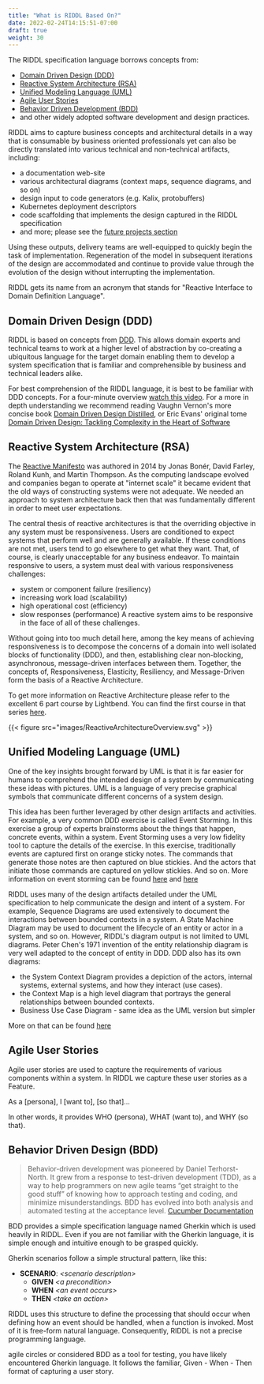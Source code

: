 ```yaml
---
title: "What is RIDDL Based On?"
date: 2022-02-24T14:15:51-07:00
draft: true
weight: 30
---
```


The RIDDL specification language borrows concepts from:
* [Domain Driven Design (DDD)](https://en.wikipedia.org/wiki/Domain-driven_design)
* [Reactive System Architecture (RSA)](https://www.reactivemanifesto.org/)
* [Unified Modeling Language (UML)](https://en.wikipedia.org/wiki/Unified_Modeling_Language) 
* [Agile User Stories](https://en.wikipedia.org/wiki/User_story)
* [Behavior Driven Development (BDD)](https://en.wikipedia.org/wiki/Behavior-driven_development) 
* and other widely adopted software development and design practices. 

RIDDL aims to capture business concepts and architectural details in a way that
is consumable by business oriented professionals yet can also be directly
translated into various technical and non-technical artifacts, including: 
* a documentation web-site 
* various architectural diagrams (context maps, sequence diagrams, and so on)
* design input to code generators (e.g. Kalix, protobuffers)
* Kubernetes deployment descriptors
* code scaffolding that implements the design captured in the RIDDL specification 
* and more; please see the [future projects section](/extensions)

Using these outputs, delivery teams are well-equipped to quickly begin
the task of implementation. Regeneration of the model in subsequent 
iterations of the design are accommodated and continue to provide value through
the evolution of the design without interrupting the implementation.

RIDDL gets its name from an acronym that stands for "Reactive Interface to Domain
Definition Language". 

## Domain Driven Design (DDD)
RIDDL is based on concepts from 
[DDD](https://en.wikipedia.org/wiki/Domain-driven_design). This allows domain 
experts and technical teams to work at a higher level of abstraction by 
co-creating a ubiquitous language for the target domain enabling them to 
develop a system specification that is familiar and comprehensible by business 
and technical leaders alike.

For best comprehension of the RIDDL language, it is best to be familiar with
DDD concepts. For a four-minute overview 
[watch this video](https://elearn.domainlanguage.com/). 
For a more in depth understanding we recommend reading Vaughn Vernon's more 
concise book
[Domain Driven Design Distilled](https://www.amazon.com/Domain-Driven-Design-Distilled-Vaughn-Vernon/dp/0134434420/),
or Eric Evans' original tome [Domain Driven Design: Tackling Complexity in the Heart of Software](https://www.amazon.com/Domain-Driven-Design-Tackling-Complexity-Software/dp/0321125215/)

## Reactive System Architecture (RSA)
The [Reactive Manifesto](https://www.reactivemanifesto.org/) was authored in
2014 by Jonas Bonér, David Farley, Roland Kunh, and Martin Thompson. As the
computing landscape evolved and companies began to operate at "internet scale"
it became evident that the old ways of constructing systems were not adequate.
We needed an approach to system architecture back then that was fundamentally
different in order to meet user expectations.

The central thesis of reactive architectures is that the overriding objective
in any system must be responsiveness. Users are conditioned to expect systems
that perform well and are generally available. If these conditions are not met,
users tend to go elsewhere to get what they want. That, of course, is clearly
unacceptable for any business endeavor. To maintain responsive to users, a 
system must deal with various responsiveness challenges:
* system or component failure (resiliency)
* increasing work load (scalability)
* high operational cost (efficiency)
* slow responses (performance)
A reactive system aims to be responsive in the face of all of these challenges.  

Without going into too much detail here, among the key means of achieving 
responsiveness is to decompose the concerns of a domain into well isolated 
blocks of functionality (DDD), and then, establishing clear non-blocking, 
asynchronous, message-driven interfaces between them. Together, the concepts 
of, Responsiveness, Elasticity, Resiliency, and Message-Driven form the basis
of a Reactive Architecture.

To get more information on Reactive Architecture please refer to the excellent
6 part course by Lightbend. You can find the first course in that series
[here](https://academy.lightbend.com/courses/course-v1:lightbend+LRA-IntroToReactive+v1/about).

{{< figure src="images/ReactiveArchitectureOverview.svg" >}}

## Unified Modeling Language (UML)
One of the key insights brought forward by UML is that it is far easier for 
humans to comprehend the intended design of a system by communicating these 
ideas with pictures. UML is a language of very precise graphical symbols that
communicate different concerns of a system design.

This idea has been further leveraged by other design artifacts and activities.
For example, a very common DDD exercise is called Event Storming. In this 
exercise a group of experts brainstorms about the things that happen, concrete
events, within a system. Event Storming uses a very low fidelity tool to capture 
the details of the exercise. In this exercise, traditionally events are captured
first on orange sticky notes. The commands that generate those notes are then
captured on blue stickies. And the actors that initiate those commands are
captured on yellow stickies. And so on. More information on event storming can
be found [here](https://en.wikipedia.org/wiki/Event_storming) and 
[here](https://www.lucidchart.com/blog/ddd-event-storming)

RIDDL uses many of the design artifacts detailed under the UML specification 
to help communicate the design and intent of a system. For example, Sequence
Diagrams are used extensively to document the interactions between bounded
contexts in a system. A State Machine Diagram may be used to document the 
lifecycle of an entity or actor in a system, and so on. However, RIDDL's
diagram output is not limited to UML diagrams. Peter Chen's 1971 invention of 
the entity relationship diagram is very well adapted to the concept of entity
in DDD. DDD also has its own diagrams:
* the System Context Diagram provides a depiction of the actors, internal 
  systems, external systems, and how they interact (use cases).
* the Context Map is a high level diagram that portrays the general 
  relationships between bounded contexts.
* Business Use Case Diagram - same idea as the UML version but simpler

More on that can be found [here](https://medium.com/nick-tune-tech-strategy-blog/domain-driven-architecture-diagrams-139a75acb578)

## Agile User Stories
Agile user stories are used to capture the requirements of various components
within a system. In RIDDL we capture these user stories as a Feature. 

As a [persona], I [want to], [so that]...

In other words, it provides WHO (persona), WHAT (want to), and WHY (so that). 


## Behavior Driven Design (BDD)

<blockquote>
Behavior-driven development was pioneered by Daniel Terhorst-North. It grew 
from a response to test-driven development (TDD), as a way to help programmers
on new agile teams “get straight to the good stuff” of knowing how to approach
testing and coding, and minimize misunderstandings. BDD has evolved into both
analysis and automated testing at the acceptance level.
<a href="https://cucumber.io/docs/bdd/history/">Cucumber Documentation</a></a>
</blockquote>

BDD provides a simple specification language named Gherkin which is used heavily
in RIDDL. Even if you are not familiar with the Gherkin language, it is simple 
enough and intuitive enough to be grasped quickly. 

Gherkin scenarios follow a simple structural pattern, like this:
* **SCENARIO**: *\<scenario description\>*
  * **GIVEN** *\<a precondition\>*
  * **WHEN** *\<an event occurs\>*
  * **THEN** *\<take an action\>*

RIDDL uses this structure to define the processing that should occur when 
defining how an event should be handled, when a function is invoked.
Most of it is free-form natural language. Consequently, RIDDL is not a precise
programming language. 

 
agile circles or considered BDD as a tool for testing, you have likely
encountered Gherkin language. It follows the familiar, Given - When - Then
format of capturing a user story. 